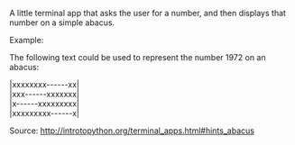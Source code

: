 A little terminal app that asks the user for a number, and then displays that number on a simple abacus.

Example:

The following text could be used to represent the number 1972 on an abacus:

|xxxxxxxx------xx|\
|xxx------xxxxxxx|\
|x------xxxxxxxxx|\
|xxxxxxxxx------x|

Source:
http://introtopython.org/terminal_apps.html#hints_abacus
